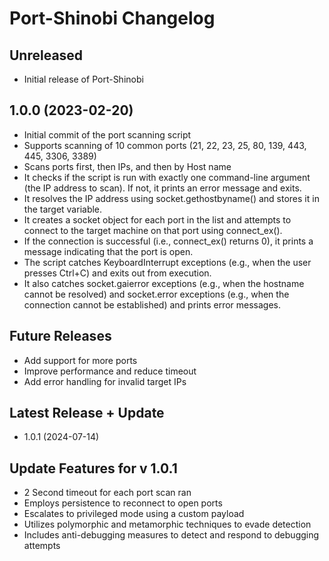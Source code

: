 Port-Shinobi Changelog
======================

## Unreleased

* Initial release of Port-Shinobi

## 1.0.0 (2023-02-20)

* Initial commit of the port scanning script
* Supports scanning of 10 common ports (21, 22, 23, 25, 80, 139, 443, 445, 3306, 3389)
* Scans ports first, then IPs, and then by Host name
* It checks if the script is run with exactly one command-line argument (the IP address to scan). If not, it prints an error message and exits.
* It resolves the IP address using socket.gethostbyname() and stores it in the target variable.
* It creates a socket object for each port in the list and attempts to connect to the target machine on that port using connect_ex().
* If the connection is successful (i.e., connect_ex() returns 0), it prints a message indicating that the port is open.
* The script catches KeyboardInterrupt exceptions (e.g., when the user presses Ctrl+C) and exits out from execution.
* It also catches socket.gaierror exceptions (e.g., when the hostname cannot be resolved) and socket.error exceptions (e.g., when the connection cannot be established) and prints error messages.

## Future Releases

* Add support for more ports
* Improve performance and reduce timeout
* Add error handling for invalid target IPs

## Latest Release + Update 
* 1.0.1 (2024-07-14)

## Update Features for v 1.0.1
* 2 Second timeout for each port scan ran
* Employs persistence to reconnect to open ports
* Escalates to privileged mode using a custom payload
* Utilizes polymorphic and metamorphic techniques to evade detection
* Includes anti-debugging measures to detect and respond to debugging attempts
